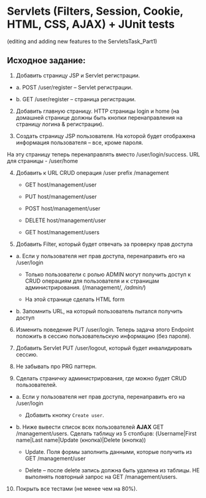 # Servlets (Filters, Session, Cookie, HTML, CSS, AJAX) + JUnit tests

  (editing and adding new features to the ServletsTask_Part1)
  
Исходное задание: 
-----------------
1) Добавить страницу JSP и Servlet регистрации. 

* a. POST /user/register – Servlet регистрации.

* b. GET /user/register – страница регистрации.

2. Добавить главную страницу. HTTP страницы login и home (на домашней странице должны быть кнопки перенаправления на страницу 
логина & регистрации).

3. Создать страницу JSP пользователя. На которой будет отображена информация пользователя – все, кроме пароля. 

  На эту страницу теперь перенаправлять вместо /user/login/success.
  URL для страницы - /user/home

4. Добавить к URL CRUD операция /user prefix /management

      * GET host/management/user
      
      * PUT host/management/user

      * POST host/management/user

      * DELETE host/management/user
      
      * GET host/management/users

5. Добавить Filter, который будет отвечать за проверку прав доступа

* a. Если у пользователя нет прав доступа, перенаправить его на /user/login
  
   *  Только пользователи с ролью ADMIN могут получить доступ к CRUD операциям для пользователя и к страницам
      администрирования. (/management/*, /admin/*)
   
   *  На этой странице сделать HTML form 
 
* b. Запомнить URL, на который пользователь пытался получить доступ

6. Изменить поведение PUT /user/login. Теперь задача этого Endpoint положить в сессию пользовательскую информацию (без пароля).

7. Добавить Servlet PUT /user/logout, который будет инвалидировать сессию.

8. Не забывать про PRG паттерн.

9. Сделать страничку администрирования, где можно будет CRUD пользователей.

* a. Если у пользователя нет прав доступа, перенаправить его на /user/login
  
   *  Добавить кнопку `Create user`.
   
*  b. Ниже вывести список всех пользователей **AJAX** GET /management/users.
      Cделать таблицу из 5 столбцов: (Username|First name|Last name|Update (кнопка)|Delete (кнопка))
      
   *  Update. Поля формы заполнить данными, которые получить из GET /management/user
   
   *  Delete – после delete запись должна быть удалена из таблицы. НЕ выполнять повторный запрос на GET /management/users. 
   
10. Покрыть все тестами (не менее чем на 80%).
